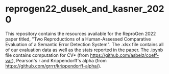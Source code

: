 # reprogen22_dusek_and_kasner_2020

This repository contains the resources available for the ReproGen 2022 paper titled, "Two Reproductions of a Human-Assessed Comparative Evaluation of a Semantic Error Detection System".
The .xlsx file contains all of our evaluation data as well as the stats reported in the paper.
The .ipynb file contains computation for CV* (from https://github.com/asbelz/coeff-var), Pearson's r and Krippendorff's alpha (from https://github.com/grrrr/krippendorff-alpha/).
